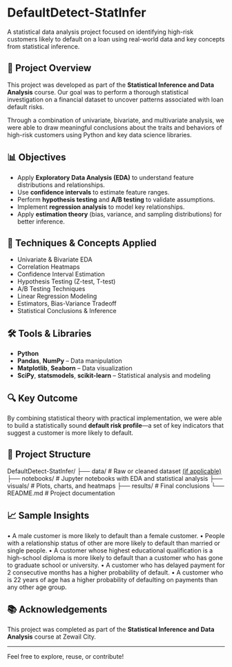 # DefaultDetect-StatInfer

A statistical data analysis project focused on identifying high-risk customers likely to default on a loan using real-world data and key concepts from statistical inference.

## 📌 Project Overview

This project was developed as part of the **Statistical Inference and Data Analysis** course. Our goal was to perform a thorough statistical investigation on a financial dataset to uncover patterns associated with loan default risks.

Through a combination of univariate, bivariate, and multivariate analysis, we were able to draw meaningful conclusions about the traits and behaviors of high-risk customers using Python and key data science libraries.

## 📊 Objectives

- Apply **Exploratory Data Analysis (EDA)** to understand feature distributions and relationships.
- Use **confidence intervals** to estimate feature ranges.
- Perform **hypothesis testing** and **A/B testing** to validate assumptions.
- Implement **regression analysis** to model key relationships.
- Apply **estimation theory** (bias, variance, and sampling distributions) for better inference.

## 🧠 Techniques & Concepts Applied

- Univariate & Bivariate EDA
- Correlation Heatmaps
- Confidence Interval Estimation
- Hypothesis Testing (Z-test, T-test)
- A/B Testing Techniques
- Linear Regression Modeling
- Estimators, Bias-Variance Tradeoff
- Statistical Conclusions & Inference

## 🛠️ Tools & Libraries

- **Python**  
- **Pandas**, **NumPy** – Data manipulation  
- **Matplotlib**, **Seaborn** – Data visualization  
- **SciPy**, **statsmodels**, **scikit-learn** – Statistical analysis and modeling  

## 🔍 Key Outcome

By combining statistical theory with practical implementation, we were able to build a statistically sound **default risk profile**—a set of key indicators that suggest a customer is more likely to default.

## 📁 Project Structure

DefaultDetect-StatInfer/
├── data/ # Raw or cleaned dataset [(if applicable)](https://archive.ics.uci.edu/dataset/350/default+of+credit+card+clients)
├── notebooks/ # Jupyter notebooks with EDA and statistical analysis
├── visuals/ # Plots, charts, and heatmaps
├── results/ # Final conclusions
└── README.md # Project documentation


## 📈 Sample Insights

 • A male customer is more likely to default than a female customer.
 • People with a relationship status of other are more likely to default than married 
or single people.
 • A customer whose highest educational qualification is a high-school diploma 
is more likely to default than a customer who has gone to graduate school 
or university.
 • A customer who has delayed payment for 2 consecutive months has a higher 
probability of default.
 • A customer who is 22 years of age has a higher probability of defaulting on 
payments than any other age group.

## 📚 Acknowledgements

This project was completed as part of the **Statistical Inference and Data Analysis** course at Zewail City.

---

Feel free to explore, reuse, or contribute!
